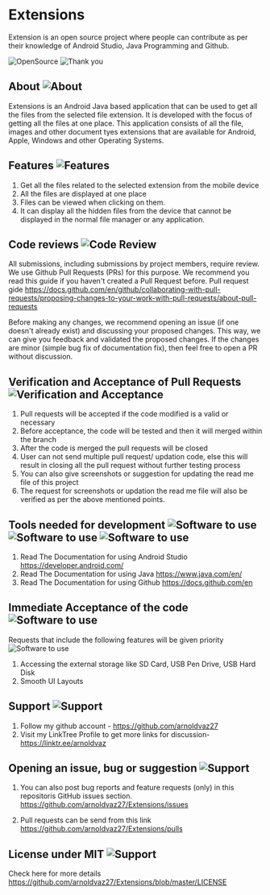 # Extensions

Extension is an open source project where people can contribute as per their knowledge of Android Studio, Java Programming and Github.

![OpenSource](https://img.shields.io/badge/Open%20Source-All%20pull%20requests%20will%20be%20verified%20and%20accepted-brightgreen)
![Thank you](https://img.shields.io/badge/Arnold%20Vaz-Thank%20you%20for%20visiting%20this%20open%20source%20project%20repository-red)

## About ![About](https://img.shields.io/badge/Extensions-About-orange)
Extensions is an Android Java based application that can be used to get all the files from the selected file extension. It is developed with the focus of getting all the files at one place. This application consists of all the file, images and other document tyes extensions that are available for Android, Apple, Windows and other Operating Systems.


## Features ![Features](https://img.shields.io/badge/Extensions-Features-blue)

1.	Get all the files related to the selected extension from the mobile device
2.	All the files are displayed at one place
3.	Files can be viewed when clicking on them.
4.  It can display all the hidden files from the device that cannot be displayed in the normal file manager or any application.

## Code reviews ![Code Review](https://img.shields.io/badge/Extensions-Code-blueviolet)

All submissions, including submissions by project members, require review. We use Github Pull Requests (PRs) for this purpose. We recommend you read this guide if you haven't created a Pull Request before.
Pull request gide  https://docs.github.com/en/github/collaborating-with-pull-requests/proposing-changes-to-your-work-with-pull-requests/about-pull-requests

Before making any changes, we recommend opening an issue (if one doesn't already exist) and discussing your proposed changes. This way, we can give you feedback and validated the proposed changes. If the changes are minor (simple bug fix of documentation fix), then feel free to open a PR without discussion.

## Verification and Acceptance of Pull Requests ![Verification and Acceptance](https://img.shields.io/badge/Extensions-Important%20Note-red)

1.	Pull requests will be accepted if the code modified is a valid or necessary
2.	Before acceptance, the code will be tested and then it will merged within the branch
3.  After the code is merged the pull requests will be closed
4.  User can not send multiple pull request/ updation code, else this will result in closing all the pull request without further testing process
5.  You can also give screenshots or suggestion for updating the read me file of this project
6.  The request for screenshots or updation the read me file will also be verified as per the above mentioned points. 


## Tools needed for development ![Software to use](https://img.shields.io/badge/Software-Android%20Studio-dark%20green) ![Software to use](https://img.shields.io/badge/Language-Java-dark%20green) ![Software to use](https://img.shields.io/badge/Version%20Control-Github-yellowgreen)

1.  Read The Documentation for using Android Studio 
    https://developer.android.com/
2.  Read The Documentation for using Java 
    https://www.java.com/en/
2.  Read The Documentation for using Github 
    https://docs.github.com/en
    
    
## Immediate Acceptance of the code ![Software to use](https://img.shields.io/badge/Extensions-Acceptance%20of%20code-orange) 

Requests that include the following features will be given priority ![Software to use](https://img.shields.io/badge/Feature%20Updation-As%20per%20the%20need-red)

1.  Accessing the external storage like SD Card, USB Pen Drive, USB Hard Disk
2.  Smooth UI Layouts
    
    
## Support ![Support](https://img.shields.io/badge/Extensions-Support-green)

1. Follow my github account - https://github.com/arnoldvaz27
2. Visit my LinkTree Profile to get more links for discussion- https://linktr.ee/arnoldvaz

## Opening an issue, bug or suggestion ![Support](https://img.shields.io/badge/Extensions-Issue%2C%20Bug%20or%20Suggestion-blue)

1. You can also post bug reports and feature requests (only) in this repositoris GitHub issues section. https://github.com/arnoldvaz27/Extensions/issues

2. Pull requests can be send from this link
https://github.com/arnoldvaz27/Extensions/pulls

## License under MIT ![Support](https://img.shields.io/badge/License-MIT-red)

Check here for more details https://github.com/arnoldvaz27/Extensions/blob/master/LICENSE
